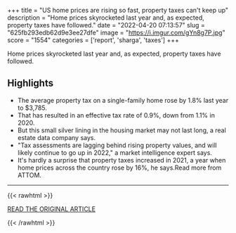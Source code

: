 +++
title = "US home prices are rising so fast, property taxes can't keep up"
description = "Home prices skyrocketed last year and, as expected, property taxes have followed."
date = "2022-04-20 07:13:57"
slug = "625fb293edb62d9e3ee27dfe"
image = "https://i.imgur.com/gYn8g7P.jpg"
score = "1554"
categories = ['report', 'sharga', 'taxes']
+++

Home prices skyrocketed last year and, as expected, property taxes have followed.

## Highlights

- The average property tax on a single-family home rose by 1.8% last year to $3,785.
- That has resulted in an effective tax rate of 0.9%, down from 1.1% in 2020.
- But this small silver lining in the housing market may not last long, a real estate data company says.
- "Tax assessments are lagging behind rising property values, and will likely continue to go up in 2022," a market intelligence expert says.
- It's hardly a surprise that property taxes increased in 2021, a year when home prices across the country rose by 16%, he says.Read more from ATTOM.

---

{{< rawhtml >}}
  <p class="article-category">
    <a target="_blank" href="https://www.cnn.com/2022/04/14/homes/us-home-property-taxes/index.html">READ THE ORIGINAL ARTICLE</a>
  </p>
{{< /rawhtml >}}
